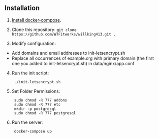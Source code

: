 ## Installation
1. [Install docker-compose](https://docs.docker.com/compose/install/#install-compose).

2. Clone this repository: `git clone https://github.com/WTFitworks/willking413.git .`

3. Modify configuration:
- Add domains and email addresses to init-letsencrypt.sh
- Replace all occurrences of example.org with primary domain (the first one you added to init-letsencrypt.sh) in data/nginx/app.conf

4. Run the init script:

        ./init-letsencrypt.sh

5. Set Folder Permissions:

        sudo chmod -R 777 addons
        sudo chmod -R 777 etc
        mkdir -p postgresql
        sudo chmod -R 777 postgresql



6. Run the server:

        docker-compose up